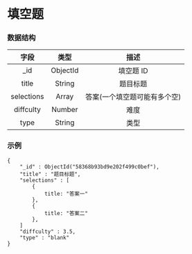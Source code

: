 # 填空题

### 数据结构

| 字段 | 类型   | 描述 |
| :---:  | :----: | :----: |
| _id | ObjectId | 填空题 ID |
| title | String | 题目标题 |
| selections | Array | 答案(一个填空题可能有多个空) |
| diffculty | Number | 难度 |
| type | String | 类型 |



### 示例

```
{
    "_id" : ObjectId("58368b93bd9e202f499c0bef"),
    "title" : "题目标题",
    "selections" : [
        {
            title: "答案一"
        },
        {
            title: "答案二"
        },
    ]
    "diffculty" : 3.5,
    "type" : "blank"
}
```